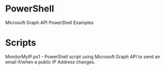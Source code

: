 # PowerShell
Microsoft Graph API PowerShell Examples

# Scripts

MonitorMyIP.ps1 - PowerShell script using Microsoft Graph API to send an email if/when a public IP Address changes.